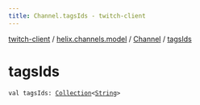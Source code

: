 ```yaml
---
title: Channel.tagsIds - twitch-client
---
```


[twitch-client](../../index.html) / [helix.channels.model](../index.html) / [Channel](index.html) / [tagsIds](./tags-ids.html)

# tagsIds

`val tagsIds: `[`Collection`](https://kotlinlang.org/api/latest/jvm/stdlib/kotlin.collections/-collection/index.html)`<`[`String`](https://kotlinlang.org/api/latest/jvm/stdlib/kotlin/-string/index.html)`>`